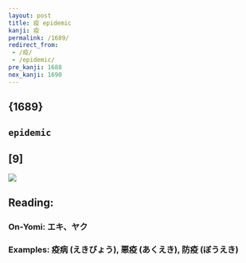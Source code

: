 ```yaml
---
layout: post
title: 疫 epidemic
kanji: 疫
permalink: /1689/
redirect_from:
 - /疫/
 - /epidemic/
pre_kanji: 1688
nex_kanji: 1690
---
```


## {1689}

## `epidemic`

## [9]

<div class="stroke"><img src="E796AB.png" /></div>

## Reading:

### On-Yomi: エキ、ヤク

### Examples: 疫病 (えきびょう), 悪疫 (あくえき), 防疫 (ぼうえき)
